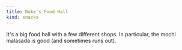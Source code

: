 ```yaml
---
title: Duke's Food Hall
kind: snacks
---
```

It's a big food hall with a few different shops. In particular, the mochi malasada is good (and sometimes runs out).
